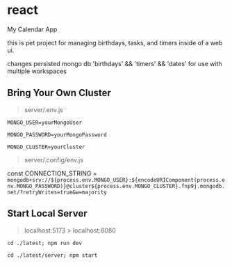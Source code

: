 # react
My Calendar App

this is pet project for managing birthdays, tasks, and timers inside of a web ui.

changes persisted mongo db 'birthdays' && 'timers' && 'dates' for use with multiple workspaces

## Bring Your Own Cluster

> server/.env.js

    MONGO_USER=yourMongoUser

    MONGO_PASSWORD=yourMongoPassword
 
    MONGO_CLUSTER=yourCluster

> server/.config/env.js

const CONNECTION_STRING = `mongodb+srv://${process.env.MONGO_USER}:${encodeURIComponent(process.env.MONGO_PASSWORD)}@cluster${process.env.MONGO_CLUSTER}.fnp9j.mongodb.net/?retryWrites=true&w=majority`

## Start Local Server

> localhost:5173
    > localhost:8080

`cd ./latest; npm run dev`

`cd ./latest/server; npm start`
